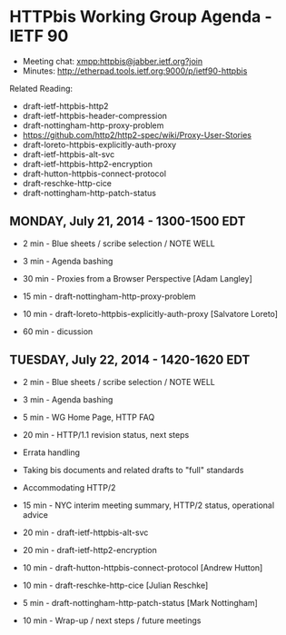 # HTTPbis Working Group Agenda - IETF 90

* Meeting chat: <xmpp:httpbis@jabber.ietf.org?join>
* Minutes: http://etherpad.tools.ietf.org:9000/p/ietf90-httpbis

Related Reading:
* draft-ietf-httpbis-http2
* draft-ietf-httpbis-header-compression
* draft-nottingham-http-proxy-problem
* https://github.com/http2/http2-spec/wiki/Proxy-User-Stories
* draft-loreto-httpbis-explicitly-auth-proxy
* draft-ietf-httpbis-alt-svc
* draft-ietf-httpbis-http2-encryption
* draft-hutton-httpbis-connect-protocol
* draft-reschke-http-cice
* draft-nottingham-http-patch-status 


## MONDAY, July 21, 2014 - 1300-1500 EDT

*   2 min - Blue sheets / scribe selection / NOTE WELL
*   3 min - Agenda bashing

*  30 min - Proxies from a Browser Perspective [Adam Langley]

*  15 min - draft-nottingham-http-proxy-problem

*  10 min - draft-loreto-httpbis-explicitly-auth-proxy [Salvatore Loreto]

*  60 min - dicussion

## TUESDAY, July 22, 2014 - 1420-1620 EDT

*   2 min - Blue sheets / scribe selection / NOTE WELL
*   3 min - Agenda bashing

*   5 min - WG Home Page, HTTP FAQ

*  20 min - HTTP/1.1 revision status, next steps
  * Errata handling
  * Taking bis documents and related drafts to "full" standards
  * Accommodating HTTP/2

*  15 min - NYC interim meeting summary, HTTP/2 status, operational advice

*  20 min - draft-ietf-httpbis-alt-svc

*  20 min - draft-ietf-http2-encryption

*  10 min - draft-hutton-httpbis-connect-protocol [Andrew Hutton]

*  10 min - draft-reschke-http-cice [Julian Reschke]

*   5 min - draft-nottingham-http-patch-status [Mark Nottingham]

*  10 min - Wrap-up / next steps / future meetings
